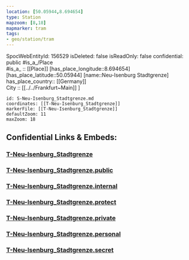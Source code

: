 ```yaml
---
location: [50.05944,8.694654] 
type: Station 
mapzoom: [8,18] 
mapmarker: tram 
tags:
- geo/station/tram
---
```

SpocWebEntityId: 156529
isDeleted: false
isReadOnly: false
confidential: public
#is_a_/Place  
#is_a_ :: [[Place]] 
[has_place_longitude::8.694654] 
[has_place_latitude::50.05944] 
[name::Neu-Isenburg Stadtgrenze] 
has_place_country:: [[Germany]]  
City :: [[../../Frankfurt~Main]] ] 


```leaflet
id: S-Neu-Isenburg_Stadtgrenze.md
coordinates: [[T-Neu-Isenburg_Stadtgrenze]] 
markerFile: [[T-Neu-Isenburg_Stadtgrenze]] 
defaultZoom: 11 
maxZoom: 18
```


## Confidential Links & Embeds: 

### [T-Neu-Isenburg_Stadtgrenze](/_Standards/Earth/Continent/Europe/Europe~Central/Germany/Germany~West/Hessen/counties~Hessen/Frankfurt~Main/Stations-FFM~T/T-Neu-Isenburg_Stadtgrenze.md) 

### [T-Neu-Isenburg_Stadtgrenze.public](/_public/Earth/Continent/Europe/Europe~Central/Germany/Germany~West/Hessen/counties~Hessen/Frankfurt~Main/Stations-FFM~T/T-Neu-Isenburg_Stadtgrenze.public.md) 

### [T-Neu-Isenburg_Stadtgrenze.internal](/_internal/Earth/Continent/Europe/Europe~Central/Germany/Germany~West/Hessen/counties~Hessen/Frankfurt~Main/Stations-FFM~T/T-Neu-Isenburg_Stadtgrenze.internal.md) 

### [T-Neu-Isenburg_Stadtgrenze.protect](/_protect/Earth/Continent/Europe/Europe~Central/Germany/Germany~West/Hessen/counties~Hessen/Frankfurt~Main/Stations-FFM~T/T-Neu-Isenburg_Stadtgrenze.protect.md) 

### [T-Neu-Isenburg_Stadtgrenze.private](/_private/Earth/Continent/Europe/Europe~Central/Germany/Germany~West/Hessen/counties~Hessen/Frankfurt~Main/Stations-FFM~T/T-Neu-Isenburg_Stadtgrenze.private.md) 

### [T-Neu-Isenburg_Stadtgrenze.personal](/_personal/Earth/Continent/Europe/Europe~Central/Germany/Germany~West/Hessen/counties~Hessen/Frankfurt~Main/Stations-FFM~T/T-Neu-Isenburg_Stadtgrenze.personal.md) 

### [T-Neu-Isenburg_Stadtgrenze.secret](/_secret/Earth/Continent/Europe/Europe~Central/Germany/Germany~West/Hessen/counties~Hessen/Frankfurt~Main/Stations-FFM~T/T-Neu-Isenburg_Stadtgrenze.secret.md)


